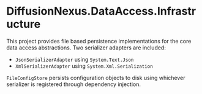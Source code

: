 # DiffusionNexus.DataAccess.Infrastructure

This project provides file based persistence implementations for the core data access abstractions.  Two serializer adapters are included:

- `JsonSerializerAdapter` using `System.Text.Json`
- `XmlSerializerAdapter` using `System.Xml.Serialization`

`FileConfigStore` persists configuration objects to disk using whichever serializer is registered through dependency injection.
